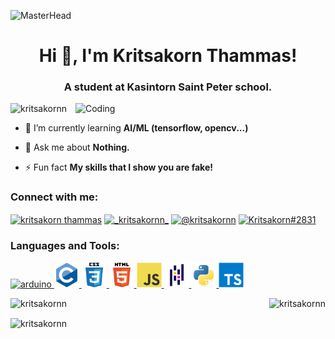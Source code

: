 ![MasterHead](https://files.realpython.com/media/The-Best-Books-for-Python-Beginners_Watermarked.530f76514c63.jpg)
<h1 align="center">Hi 👋, I'm Kritsakorn Thammas!</h1>
<h3 align="center">A student at Kasintorn Saint Peter school.</h3>
<img align="right" alt="Coding" width="400" src="https://thumbs.gfycat.com/DifficultLimpingBubblefish-max-1mb.gif">
<p align="left"> <img src="https://komarev.com/ghpvc/?username=kritsakornn&label=Profile%20views&color=0e75b6&style=flat" alt="kritsakornn" /> </p>

- 🌱 I’m currently learning **AI/ML (tensorflow, opencv...)**

- 💬 Ask me about **Nothing.**

- ⚡ Fun fact **My skills that I show you are fake!**

<h3 align="left">Connect with me:</h3>
<p align="left">
<a href="https://fb.com/kritsakorn thammas" target="blank"><img align="center" src="https://raw.githubusercontent.com/rahuldkjain/github-profile-readme-generator/master/src/images/icons/Social/facebook.svg" alt="kritsakorn thammas" height="30" width="40" /></a>
<a href="https://instagram.com/_kritsakornn_" target="blank"><img align="center" src="https://raw.githubusercontent.com/rahuldkjain/github-profile-readme-generator/master/src/images/icons/Social/instagram.svg" alt="_kritsakornn_" height="30" width="40" /></a>
<a href="https://medium.com/@kritsakornn" target="blank"><img align="center" src="https://raw.githubusercontent.com/rahuldkjain/github-profile-readme-generator/master/src/images/icons/Social/medium.svg" alt="@kritsakornn" height="30" width="40" /></a>
<a href="https://discord.gg/Kritsakorn#2831" target="blank"><img align="center" src="https://raw.githubusercontent.com/rahuldkjain/github-profile-readme-generator/master/src/images/icons/Social/discord.svg" alt="Kritsakorn#2831" height="30" width="40" /></a>
</p>

<h3 align="left">Languages and Tools:</h3>
<p align="left"> <a href="https://www.arduino.cc/" target="_blank" rel="noreferrer"> <img src="https://cdn.worldvectorlogo.com/logos/arduino-1.svg" alt="arduino" width="40" height="40"/> </a> <a href="https://www.cprogramming.com/" target="_blank" rel="noreferrer"> <img src="https://raw.githubusercontent.com/devicons/devicon/master/icons/c/c-original.svg" alt="c" width="40" height="40"/> </a> <a href="https://www.w3schools.com/css/" target="_blank" rel="noreferrer"> <img src="https://raw.githubusercontent.com/devicons/devicon/master/icons/css3/css3-original-wordmark.svg" alt="css3" width="40" height="40"/> </a> <a href="https://www.w3.org/html/" target="_blank" rel="noreferrer"> <img src="https://raw.githubusercontent.com/devicons/devicon/master/icons/html5/html5-original-wordmark.svg" alt="html5" width="40" height="40"/> </a> <a href="https://developer.mozilla.org/en-US/docs/Web/JavaScript" target="_blank" rel="noreferrer"> <img src="https://raw.githubusercontent.com/devicons/devicon/master/icons/javascript/javascript-original.svg" alt="javascript" width="40" height="40"/> </a> <a href="https://pandas.pydata.org/" target="_blank" rel="noreferrer"> <img src="https://raw.githubusercontent.com/devicons/devicon/2ae2a900d2f041da66e950e4d48052658d850630/icons/pandas/pandas-original.svg" alt="pandas" width="40" height="40"/> </a> <a href="https://www.python.org" target="_blank" rel="noreferrer"> <img src="https://raw.githubusercontent.com/devicons/devicon/master/icons/python/python-original.svg" alt="python" width="40" height="40"/> </a> <a href="https://www.typescriptlang.org/" target="_blank" rel="noreferrer"> <img src="https://raw.githubusercontent.com/devicons/devicon/master/icons/typescript/typescript-original.svg" alt="typescript" width="40" height="40"/> </a> </p>

<p><img align="left" src="https://github-readme-stats.vercel.app/api/top-langs?username=kritsakornn&show_icons=true&locale=en&layout=compact" alt="kritsakornn" /></p>

<p>&nbsp;<img align="right" src="https://github-readme-stats.vercel.app/api?username=kritsakornn&show_icons=true&locale=en" alt="kritsakornn" /></p>

<p><img align="center" src="https://github-readme-streak-stats.herokuapp.com/?user=kritsakornn&" alt="kritsakornn" /></p>
